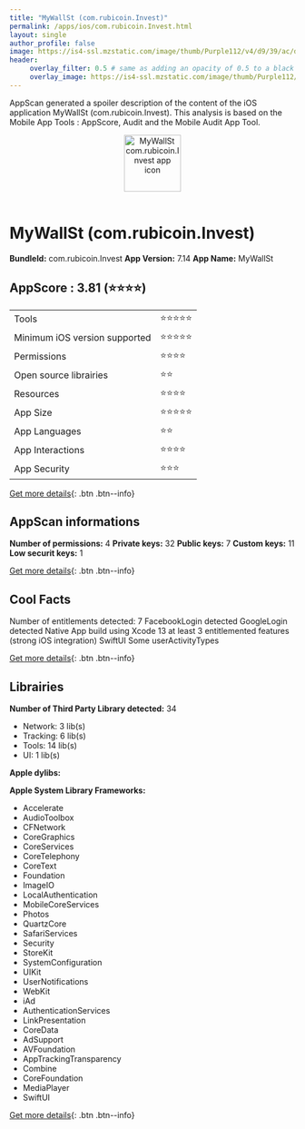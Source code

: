 ```yaml
---
title: "MyWallSt (com.rubicoin.Invest)"
permalink: /apps/ios/com.rubicoin.Invest.html
layout: single
author_profile: false
image: https://is4-ssl.mzstatic.com/image/thumb/Purple112/v4/d9/39/ac/d939ac0d-b6f8-39c0-41c9-27e0977bb514/AppIcon-1x_U007emarketing-0-8-0-85-220.png/512x512bb.jpg
header: 
     overlay_filter: 0.5 # same as adding an opacity of 0.5 to a black background
     overlay_image: https://is4-ssl.mzstatic.com/image/thumb/Purple112/v4/d9/39/ac/d939ac0d-b6f8-39c0-41c9-27e0977bb514/AppIcon-1x_U007emarketing-0-8-0-85-220.png/512x512bb.jpg
---
```

AppScan generated a spoiler description of the content of the iOS application MyWallSt (com.rubicoin.Invest). This analysis is based on the Mobile App Tools : AppScore, Audit and the Mobile Audit App Tool.

  
  
<div style="text-align: center;"><img src="https://is4-ssl.mzstatic.com/image/thumb/Purple112/v4/d9/39/ac/d939ac0d-b6f8-39c0-41c9-27e0977bb514/AppIcon-1x_U007emarketing-0-8-0-85-220.png/512x512bb.jpg" width="100" height="100" alt="MyWallSt com.rubicoin.Invest app icon"></div></br>
  
# MyWallSt (com.rubicoin.Invest)

**BundleId:** com.rubicoin.Invest
**App Version:** 7.14
**App Name:** MyWallSt


## AppScore : 3.81 (⭐️⭐️⭐️⭐️) 

<table>
<tr><td> Tools </td><td> ⭐️⭐️⭐️⭐️⭐️ </td></tr>
<tr><td> Minimum iOS version supported </td><td> ⭐️⭐️⭐️⭐️⭐️ </td></tr>
<tr><td> Permissions </td><td> ⭐️⭐️⭐️⭐️ </td></tr>
<tr><td> Open source librairies </td><td> ⭐️⭐️ </td></tr>
<tr><td> Resources </td><td> ⭐️⭐️⭐️⭐️ </td></tr>
<tr><td> App Size </td><td> ⭐️⭐️⭐️⭐️⭐️ </td></tr>
<tr><td> App Languages </td><td> ⭐️⭐️ </td></tr>
<tr><td> App Interactions </td><td> ⭐️⭐️⭐️⭐️ </td></tr>
<tr><td> App Security </td><td> ⭐️⭐️⭐️ </td></tr>
</table>

[Get more details](/pricing.html){: .btn .btn--info}  
  
## AppScan informations 

**Number of permissions:** 4
**Private keys:** 32
**Public keys:** 7
**Custom keys:** 11
**Low securit keys:** 1
  
[Get more details](/pricing.html){: .btn .btn--info}

## Cool Facts

Number of entitlements detected: 7
FacebookLogin detected
GoogleLogin detected
Native App
build using Xcode 13
at least 3 entitlemented features (strong iOS integration)
SwiftUI
Some userActivityTypes
  
[Get more details](/pricing.html){: .btn .btn--info}

## Librairies 
**Number of Third Party Library detected:** 34
- Network: 3 lib(s)
- Tracking: 6 lib(s)
- Tools: 14 lib(s)
- UI: 1 lib(s)

**Apple dylibs:**


**Apple System Library Frameworks:**
- Accelerate
- AudioToolbox
- CFNetwork
- CoreGraphics
- CoreServices
- CoreTelephony
- CoreText
- Foundation
- ImageIO
- LocalAuthentication
- MobileCoreServices
- Photos
- QuartzCore
- SafariServices
- Security
- StoreKit
- SystemConfiguration
- UIKit
- UserNotifications
- WebKit
- iAd
- AuthenticationServices
- LinkPresentation
- CoreData
- AdSupport
- AVFoundation
- AppTrackingTransparency
- Combine
- CoreFoundation
- MediaPlayer
- SwiftUI


  
[Get more details](/pricing.html){: .btn .btn--info}

